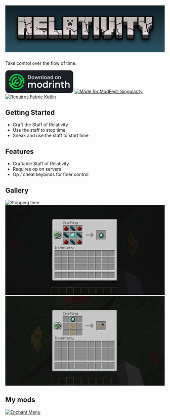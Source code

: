 # ![Relativity](./assets/icons/fitted-anim.png)

Take control over the flow of time.

[<img alt="Download on Modrinth" height="72" src="./assets/modrinth-cropped.svg"/>](https://modrinth.com/mod/relativity)
[<img alt="Made for ModFest: Singularity" height="72" src="https://blob.jortage.com/blobs/5/d4d/5d4d14d96db2e2024d87cf5606cb7ce6421633a002e328947f85d210ba250ecb9f86de8df210dd031be2d4eafb0980494e7a1e8e99590a550abaa42d82768b9f"/>](https://modfest.net)
[<img alt="Requires Fabric Kotlin" height="72" src="https://i.imgur.com/c1DH9VL.png"/>](https://modrinth.com/mod/fabric-language-kotlin)

## Getting Started

- Craft the Staff of Relativity
- Use the staff to stop time
- Sneak and use the staff to start time

## Features

- Craftable Staff of Relativity
- Requires op on servers
- Op / cheat keybinds for finer control

## Gallery

<img alt="Stopping time" src="./assets/recordings/froggo-freeze.gif" width="512"/>
<img alt="Core recipe" src="./assets/screenshots/core-recipe.png" width="512"/>
<img alt="Staff recipe" src="./assets/screenshots/staff-recipe.png" width="512"/>

## My mods

[<img alt="Enchant Menu" height="256" src="../../../enchant-menu/blob/main/assets/icons/short-square-anim.png" />](https://github.com/eth0net/enchant-menu)
